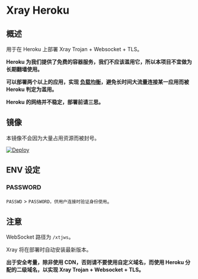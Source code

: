 # Xray Heroku

## 概述

用于在 Heroku 上部署 Xray Trojan + Websocket + TLS。

**Heroku 为我们提供了免费的容器服务，我们不应该滥用它，所以本项目不宜做为长期翻墙使用。**

**可以部署两个以上的应用，实现 [负载均衡](https://toutyrater.github.io/app/balance.html)，避免长时间大流量连接某一应用而被 Heroku 判定为滥用。**

**Heroku 的网络并不稳定，部署前请三思。**

## 镜像

本镜像不会因为大量占用资源而被封号。

[![Deploy](https://www.herokucdn.com/deploy/button.png)](https://dashboard.heroku.com/new?template=https%3A%2F%2Fgithub.com%2Fssssssbn%2Fxray-heroku)

## ENV 设定

### PASSWORD

`PASSWD` > `PASSWORD，供用户连接时验证身份使用`。

## 注意

WebSocket 路径为 `/xtjws`。

Xray 将在部署时自动安装最新版本。

**出于安全考量，除非使用 CDN，否则请不要使用自定义域名，而使用 Heroku 分配的二级域名，以实现 Xray Trojan + Websocket + TLS。**

